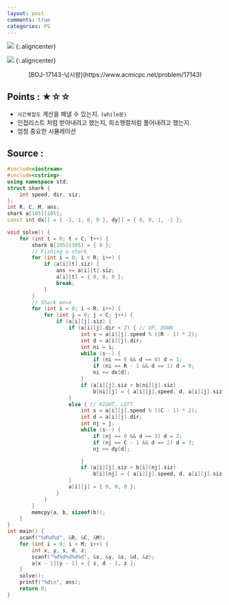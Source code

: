 ```yaml
---
layout: post
comments: true
categories: PS
---
```


![](https://user-images.githubusercontent.com/16419202/62863185-0e300f80-bd43-11e9-8657-f61b073a18c6.PNG) {:.aligncenter}

![](https://user-images.githubusercontent.com/16419202/62863187-0ec8a600-bd43-11e9-9953-ea4ad685b4c4.PNG) {:.aligncenter}

<center> 
    [BOJ-17143-낚시왕](https://www.acmicpc.net/problem/17143) 
</center>



## **Points : ★☆☆**

- `시간복잡도` 계산을 해낼 수 있는지. `(while문)`
- 인접리스트 처럼 받아내려고 했는지, 희소행렬처럼 풀어내려고 했는지.
- 엄청 중요한 시뮬레이션

  



## **Source :**

```C++
#include<iostream>
#include<cstring>
using namespace std;
struct shark {
	int speed, dir, siz;
};
int R, C, M, ans;
shark a[105][105];
const int dx[] = { -1, 1, 0, 0 }, dy[] = { 0, 0, 1, -1 };

void solve() {
	for (int t = 0; t < C; t++) {
		shark b[105][105] = { 0 };
		// Fishing a shark
		for (int i = 0; i < R; i++) {
			if (a[i][t].siz) {
				ans += a[i][t].siz;
				a[i][t] = { 0, 0, 0 };
				break;
			}
		}
		// Shark move
		for (int i = 0; i < R; i++) {
			for (int j = 0; j < C; j++) {
				if (a[i][j].siz) {
					if (a[i][j].dir < 2) { // UP, DOWN
						int s = a[i][j].speed % ((R - 1) * 2);
						int d = a[i][j].dir;
						int ni = i;
						while (s--) {
							if (ni == 0 && d == 0) d = 1;
							if (ni == R - 1 && d == 1) d = 0;
							ni += dx[d];
						}
						if (a[i][j].siz > b[ni][j].siz)
							b[ni][j] = { a[i][j].speed, d, a[i][j].siz };
					}
					else { // RIGHT, LEFT
						int s = a[i][j].speed % ((C - 1) * 2);
						int d = a[i][j].dir;
						int nj = j;
						while (s--) {
							if (nj == 0 && d == 3) d = 2;
							if (nj == C - 1 && d == 2) d = 3;
							nj += dy[d];

						}
						if (a[i][j].siz > b[i][nj].siz)
							b[i][nj] = { a[i][j].speed, d, a[i][j].siz };
					}
					a[i][j] = { 0, 0, 0 };
				}
			}
		}
		memcpy(a, b, sizeof(b));
	}
}
int main() {
	scanf("%d%d%d", &R, &C, &M);
	for (int i = 0; i < M; i++) {
		int x, y, s, d, z;
		scanf("%d%d%d%d%d", &x, &y, &s, &d, &z);
		a[x - 1][y - 1] = { s, d - 1, z };
	}
	solve();
	printf("%d\n", ans);
	return 0;
}
```


